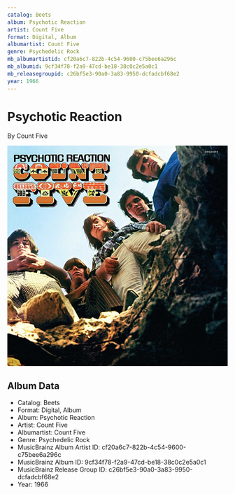 ```yaml
---
catalog: Beets
album: Psychotic Reaction
artist: Count Five
format: Digital, Album
albumartist: Count Five
genre: Psychedelic Rock
mb_albumartistid: cf20a6c7-822b-4c54-9600-c75bee6a296c
mb_albumid: 9cf34f78-f2a9-47cd-be18-38c0c2e5a0c1
mb_releasegroupid: c26bf5e3-90a0-3a83-9950-dcfadcbf68e2
year: 1966
---
```


# Psychotic Reaction

By Count Five

![](../../assets/beetscovers/Count_Five-Psychotic_Reaction.jpg)

## Album Data

- Catalog: Beets
- Format: Digital, Album
- Album: Psychotic Reaction
- Artist: Count Five
- Albumartist: Count Five
- Genre: Psychedelic Rock
- MusicBrainz Album Artist ID: cf20a6c7-822b-4c54-9600-c75bee6a296c
- MusicBrainz Album ID: 9cf34f78-f2a9-47cd-be18-38c0c2e5a0c1
- MusicBrainz Release Group ID: c26bf5e3-90a0-3a83-9950-dcfadcbf68e2
- Year: 1966

